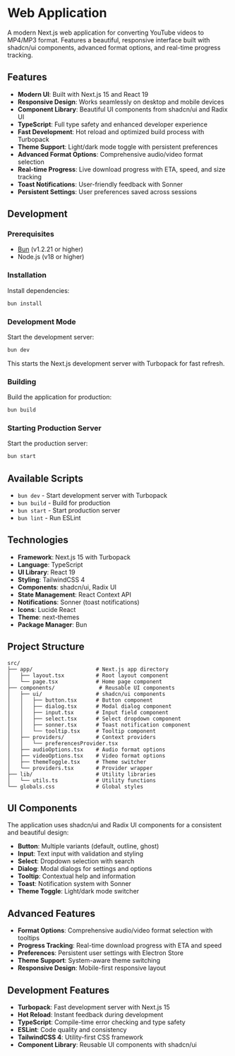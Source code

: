 # Web Application

A modern Next.js web application for converting YouTube videos to MP4/MP3 format. Features a beautiful, responsive interface built with shadcn/ui components, advanced format options, and real-time progress tracking.

## Features

- **Modern UI**: Built with Next.js 15 and React 19
- **Responsive Design**: Works seamlessly on desktop and mobile devices
- **Component Library**: Beautiful UI components from shadcn/ui and Radix UI
- **TypeScript**: Full type safety and enhanced developer experience
- **Fast Development**: Hot reload and optimized build process with Turbopack
- **Theme Support**: Light/dark mode toggle with persistent preferences
- **Advanced Format Options**: Comprehensive audio/video format selection
- **Real-time Progress**: Live download progress with ETA, speed, and size tracking
- **Toast Notifications**: User-friendly feedback with Sonner
- **Persistent Settings**: User preferences saved across sessions

## Development

### Prerequisites

- [Bun](https://bun.sh/) (v1.2.21 or higher)
- Node.js (v18 or higher)

### Installation

Install dependencies:

```bash
bun install
```

### Development Mode

Start the development server:

```bash
bun dev
```

This starts the Next.js development server with Turbopack for fast refresh.

### Building

Build the application for production:

```bash
bun build
```

### Starting Production Server

Start the production server:

```bash
bun start
```

## Available Scripts

- `bun dev` - Start development server with Turbopack
- `bun build` - Build for production
- `bun start` - Start production server
- `bun lint` - Run ESLint

## Technologies

- **Framework**: Next.js 15 with Turbopack
- **Language**: TypeScript
- **UI Library**: React 19
- **Styling**: TailwindCSS 4
- **Components**: shadcn/ui, Radix UI
- **State Management**: React Context API
- **Notifications**: Sonner (toast notifications)
- **Icons**: Lucide React
- **Theme**: next-themes
- **Package Manager**: Bun

## Project Structure

```
src/
├── app/                    # Next.js app directory
│   ├── layout.tsx          # Root layout component
│   └── page.tsx            # Home page component
├── components/              # Reusable UI components
│   ├── ui/                 # shadcn/ui components
│   │   ├── button.tsx      # Button component
│   │   ├── dialog.tsx      # Modal dialog component
│   │   ├── input.tsx       # Input field component
│   │   ├── select.tsx      # Select dropdown component
│   │   ├── sonner.tsx      # Toast notification component
│   │   └── tooltip.tsx     # Tooltip component
│   ├── providers/          # Context providers
│   │   └── preferencesProvider.tsx
│   ├── audioOptions.tsx    # Audio format options
│   ├── videoOptions.tsx    # Video format options
│   ├── themeToggle.tsx     # Theme switcher
│   └── providers.tsx       # Provider wrapper
├── lib/                    # Utility libraries
│   └── utils.ts            # Utility functions
└── globals.css             # Global styles
```

## UI Components

The application uses shadcn/ui and Radix UI components for a consistent and beautiful design:

- **Button**: Multiple variants (default, outline, ghost)
- **Input**: Text input with validation and styling
- **Select**: Dropdown selection with search
- **Dialog**: Modal dialogs for settings and options
- **Tooltip**: Contextual help and information
- **Toast**: Notification system with Sonner
- **Theme Toggle**: Light/dark mode switcher

## Advanced Features

- **Format Options**: Comprehensive audio/video format selection with tooltips
- **Progress Tracking**: Real-time download progress with ETA and speed
- **Preferences**: Persistent user settings with Electron Store
- **Theme Support**: System-aware theme switching
- **Responsive Design**: Mobile-first responsive layout

## Development Features

- **Turbopack**: Fast development server with Next.js 15
- **Hot Reload**: Instant feedback during development
- **TypeScript**: Compile-time error checking and type safety
- **ESLint**: Code quality and consistency
- **TailwindCSS 4**: Utility-first CSS framework
- **Component Library**: Reusable UI components with shadcn/ui
